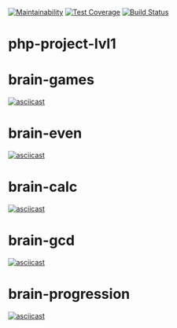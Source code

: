 [![Maintainability](https://api.codeclimate.com/v1/badges/a99a88d28ad37a79dbf6/maintainability)](https://codeclimate.com/github/codeclimate/codeclimate/maintainability)
[![Test Coverage](https://api.codeclimate.com/v1/badges/a99a88d28ad37a79dbf6/test_coverage)](https://codeclimate.com/github/codeclimate/codeclimate/test_coverage)
[![Build Status](https://travis-ci.com/kostyawhite/php-project-lvl1.svg?branch=master)](https://travis-ci.com/kostyawhite/php-project-lvl1)
# php-project-lvl1
# brain-games
[![asciicast](https://asciinema.org/a/255063.svg)](https://asciinema.org/a/255063)
# brain-even
[![asciicast](https://asciinema.org/a/256114.svg)](https://asciinema.org/a/256114)
# brain-calc
[![asciicast](https://asciinema.org/a/256140.svg)](https://asciinema.org/a/256140)
# brain-gcd
[![asciicast](https://asciinema.org/a/255063.svg)](https://asciinema.org/a/255063)
# brain-progression
[![asciicast](https://asciinema.org/a/256775.svg)](https://asciinema.org/a/256775)
